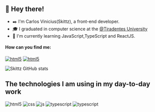 ## 👋 Hey there!
- ✒️ I'm Carlos Vinicius(Skittz), a front-end developer.
- 🎓 I graduated in computer science at the  [@Tiradentes University](https://www.unit.br/en/undergraduate)  
- 🌱 I'm currently learning JavaScript,TypeScript and ReactJS.

#### How can you find me:

<a href="https://www.linkedin.com/in/carlos-vinicius-6a2874234/ " target="_blank" rel="noopener noreferrer">  <img align="center" alt="html5" src="https://img.shields.io/badge/LinkedIn-0077B5?style=for-the-badge&logo=linkedin&logoColor=white"/></a>
<a href="mailto:skittz.dev@gmail.com">  <img align="center" alt="html5" src="https://img.shields.io/badge/Gmail-D14836?style=for-the-badge&logo=gmail&logoColor=white" /></a>


![Skittz GitHub stats](https://github-readme-stats.vercel.app/api?username=Skitttz&show_icons=true&theme=dracula&count_private=true)

## The technologies I am using in my day-to-day work

<div style="display: inline_block">
  <img align="center" alt="html5" src="https://img.shields.io/badge/HTML5-E34F26?style=for-the-badge&logo=html5&logoColor=white" />
  <img align="center" alt="css" src="https://img.shields.io/badge/CSS3-1572B6?style=for-the-badge&logo=css3&logoColor=white" />
  <img align="center" alt="js" src="https://img.shields.io/badge/JavaScript-F7DF1E?style=for-the-badge&logo=javascript&logoColor=black" />
  <img align="center" alt="typescript" src="https://img.shields.io/badge/TypeScript-007ACC?style=for-the-badge&logo=typescript&logoColor=white" />
    <img align="center" alt="typescript" src="https://img.shields.io/badge/React-20232A?style=for-the-badge&logo=react&logoColor=61DAFB" />
  
  

</div><br/>
